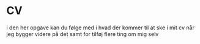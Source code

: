 # CV

i den her opgave kan du følge med i hvad der kommer til at ske i mit cv når jeg bygger videre på det samt for tilføj flere ting om mig selv


